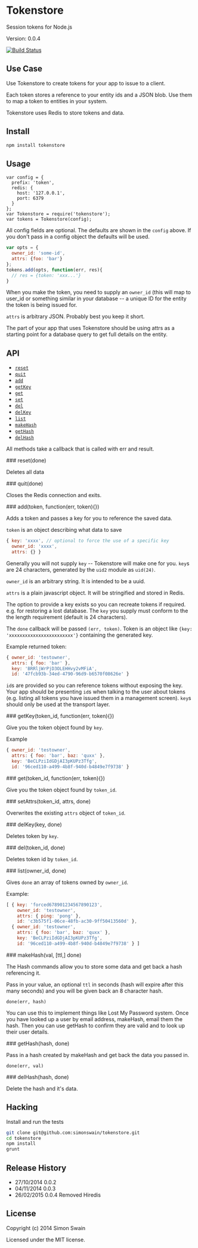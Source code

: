 # Tokenstore

Session tokens for Node.js

Version: 0.0.4

[![Build Status](https://travis-ci.org/simonswain/tokenstore.png)](https://travis-ci.org/simonswain/tokenstore)

## Use Case

Use Tokenstore to create tokens for your app to issue to a client.

Each token stores a reference to your entity ids and a JSON blob. Use
them to map a token to entities in your system.

Tokenstore uses Redis to store tokens and data.

## Install

```bash
npm install tokenstore
```

## Usage

```
var config = {
  prefix: 'token',
  redis: {
    host: '127.0.0.1',
    port: 6379
  }
};
var Tokenstore = require('tokenstore');
var tokens = Tokenstore(config);
```

All config fields are optional. The defaults are shown in the `config`
above. If you don't pass in a config object the defaults will be used.

```javascript
var opts = {
  owner_id: 'some-id',
  attrs: {foo: 'bar'}
};
tokens.add(opts, function(err, res){
  // res = {token: 'xxx...'}
}
```

When you make the token, you need to supply an `owner_id` (this will map
to user_id or something similar in your database -- a unique ID for
the entity the token is being issued for.

`attrs` is arbitrary JSON. Probably best you keep it short.

The part of your app that uses Tokenstore should be using attrs as a
starting point for a database query to get full details on the entity.

## API

* [`reset`](#reset)
* [`quit`](#quit)
* [`add`](#add)
* [`getKey`](#getKey)
* [`get`](#get)
* [`set`](#set)
* [`del`](#del)
* [`delKey`](#del)
* [`list`](#list)
* [`makeHash`](#makeHash)
* [`getHash`](#gethash)
* [`delHash`](#delHash)

All methods take a callback that is called with err and result.

<a name="reset" />
### reset(done)

Deletes all data

<a name="quit" />
### quit(done)

Closes the Redis connection and exits.

<a name="add" />
### add(token, function(err, token){})

Adds a token and passes a key for you to reference the saved data.

`token` is an object describing what data to save

```javascript
{ key: 'xxxx', // optional to force the use of a specific key
  owner_id: 'xxxx',
  attrs: {} }
````

Generally you will not supply `key` -- Tokenstore will make one for
you. `key`s are 24 characters, generated by the `uid2` module as
`uid(24)`.

`owner_id` is an arbitrary string. It is intended to be a uuid.

`attrs` is a plain javascript object. It will be stringified and
stored in Redis.

The option to provide a key exists so you can recreate tokens if
required. e.g. for restoring a lost database. The `key` you supply
must conform to the the length requirement (default is 24 characters).

The `done` callback will be passed `(err, token)`. Token is an object
like `{key: 'xxxxxxxxxxxxxxxxxxxxxxxx'}` containing the generated
key.

Example returned token:

```javascript
{ owner_id: 'testowner',
  attrs: { foo: 'bar' },
  key: 'BRRljWrPjD3OLEHHvy2vMFiA',
  id: '47fcb93b-34ed-4790-96d9-b6570f08626e' }
```

`id`s are provided so you can reference tokens without exposing the
key. Your app should be presenting `id`s when talking to the user
about tokens (e.g. listing all tokens you have issued them in a
management screen). `key`s should only be used at the transport layer.

<a name="get" />
### getKey(token_id, function(err, token){})

Give you the token object found by `key`.

Example
```javascript
{ owner_id: 'testowner',
  attrs: { foo: 'bar', baz: 'quxx' },
  key: 'BeCLPziIdGDjAI3pKUPz3Tfg',
  id: '96ced110-a499-4b8f-940d-b4849e7f9738' }
```

<a name="get" />
### get(token_id, function(err, token){})

Give you the token object found by `token_id`.

<a name="set" />
### setAttrs(token_id, attrs, done)

Overwrites the existing `attrs` object of `token_id`.

<a name="delKey" />
### delKey(key, done)

Deletes token by `key`.

<a name="del" />
### del(token_id, done)

Deletes token id by `token_id`.

<a name="list" />
### list(owner_id, done)

Gives `done` an array of tokens owned by `owner_id`.

Example:

```javascript
[ { key: 'forced678901234567890123',
    owner_id: 'testowner',
    attrs: { ping: 'pong' },
    id: 'c3b575f1-06ce-48fb-ac30-9ff50413560d' },
  { owner_id: 'testowner',
    attrs: { foo: 'bar', baz: 'quxx' },
    key: 'BeCLPziIdGDjAI3pKUPz3Tfg',
    id: '96ced110-a499-4b8f-940d-b4849e7f9738' } ]
```

<a name="makeHash" />
### makeHash(val, [ttl,] done)

The Hash commands allow you to store some data and get back a hash
referencing it.

Pass in your value, an optional `ttl` in seconds (hash will expire
after this many seconds) and you will be given back an 8 character
hash.

`done(err, hash)`

You can use this to implement things like Lost My Password system.
Once you have looked up a user by email address, makeHash, email them
the hash. Then you can use getHash to confirm they are valid and to
look up their user details.


<a name="getHash" />
### getHash(hash, done)

Pass in a hash created by makeHash and get back the data you passed
in.

`done(err, val)`

<a name="delHash" />
### delHash(hash, done)

Delete the hash and it's data.


## Hacking

Install and run the tests

```bash
git clone git@github.com:simonswain/tokenstore.git
cd tokenstore
npm install
grunt
```


## Release History

* 27/10/2014 0.0.2
* 04/11/2014 0.0.3
* 26/02/2015 0.0.4 Removed Hiredis

## License

Copyright (c) 2014 Simon Swain

Licensed under the MIT license.
